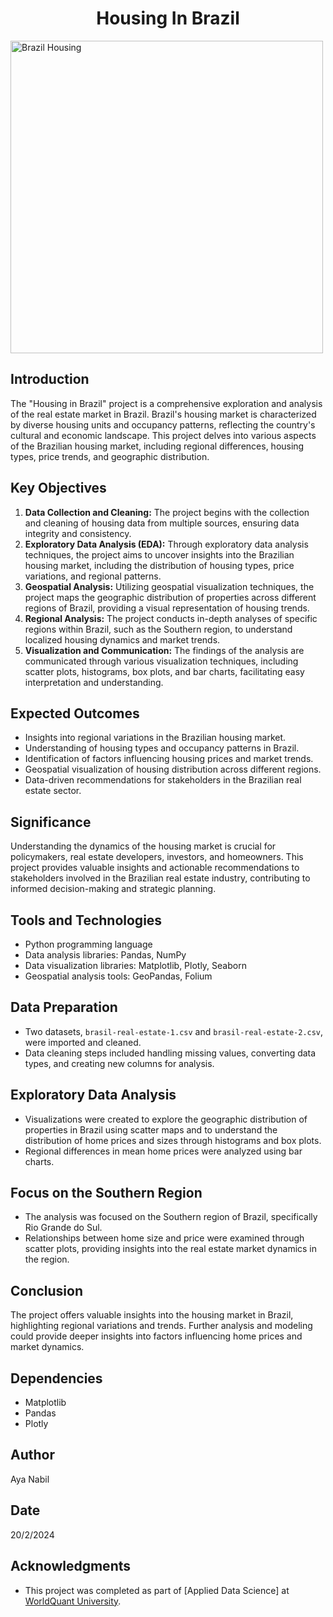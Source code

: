 <h1 style="text-align:center"> Housing In Brazil </h1>

<img src="https://th.bing.com/th/id/OIP.odQS4sRGK8Oa7O6q2CZbDgAAAA?rs=1&pid=ImgDetMain" alt="Brazil Housing" width = "500"/>

## Introduction
The "Housing in Brazil" project is a comprehensive exploration and analysis of the real estate market in Brazil. Brazil's housing market is characterized by diverse housing units and occupancy patterns, reflecting the country's cultural and economic landscape. This project delves into various aspects of the Brazilian housing market, including regional differences, housing types, price trends, and geographic distribution.

## Key Objectives
1. **Data Collection and Cleaning:** The project begins with the collection and cleaning of housing data from multiple sources, ensuring data integrity and consistency.
2. **Exploratory Data Analysis (EDA):** Through exploratory data analysis techniques, the project aims to uncover insights into the Brazilian housing market, including the distribution of housing types, price variations, and regional patterns.
3. **Geospatial Analysis:** Utilizing geospatial visualization techniques, the project maps the geographic distribution of properties across different regions of Brazil, providing a visual representation of housing trends.
4. **Regional Analysis:** The project conducts in-depth analyses of specific regions within Brazil, such as the Southern region, to understand localized housing dynamics and market trends.
5. **Visualization and Communication:** The findings of the analysis are communicated through various visualization techniques, including scatter plots, histograms, box plots, and bar charts, facilitating easy interpretation and understanding.

## Expected Outcomes
- Insights into regional variations in the Brazilian housing market.
- Understanding of housing types and occupancy patterns in Brazil.
- Identification of factors influencing housing prices and market trends.
- Geospatial visualization of housing distribution across different regions.
- Data-driven recommendations for stakeholders in the Brazilian real estate sector.

## Significance
Understanding the dynamics of the housing market is crucial for policymakers, real estate developers, investors, and homeowners. This project provides valuable insights and actionable recommendations to stakeholders involved in the Brazilian real estate industry, contributing to informed decision-making and strategic planning.

## Tools and Technologies
- Python programming language
- Data analysis libraries: Pandas, NumPy
- Data visualization libraries: Matplotlib, Plotly, Seaborn
- Geospatial analysis tools: GeoPandas, Folium

## Data Preparation
- Two datasets, `brasil-real-estate-1.csv` and `brasil-real-estate-2.csv`, were imported and cleaned.
- Data cleaning steps included handling missing values, converting data types, and creating new columns for analysis.

## Exploratory Data Analysis
- Visualizations were created to explore the geographic distribution of properties in Brazil using scatter maps and to understand the distribution of home prices and sizes through histograms and box plots.
- Regional differences in mean home prices were analyzed using bar charts.

## Focus on the Southern Region
- The analysis was focused on the Southern region of Brazil, specifically Rio Grande do Sul.
- Relationships between home size and price were examined through scatter plots, providing insights into the real estate market dynamics in the region.

## Conclusion
The project offers valuable insights into the housing market in Brazil, highlighting regional variations and trends. Further analysis and modeling could provide deeper insights into factors influencing home prices and market dynamics.

## Dependencies
- Matplotlib
- Pandas
- Plotly

## Author
Aya Nabil

## Date
20/2/2024

## Acknowledgments
- This project was completed as part of [Applied Data Science] at [WorldQuant University](https://www.wqu.edu/programs/applied-ds-lab/).
